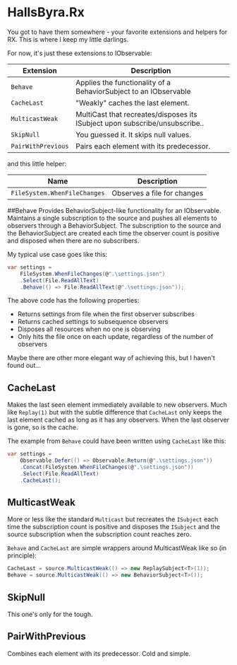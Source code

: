 # HallsByra.Rx
You got to have them somewhere - your favorite extensions and helpers for RX. This is where I keep my little darlings.

For now, it's just these extensions to IObservable:

Extension|Description
---|---
`Behave`|Applies the functionality of a BehaviorSubject to an IObservable  
`CacheLast`|"Weakly" caches the last element.
`MulticastWeak`|MultiCast that recreates/disposes its ISubject upon subscribe/unsubscribe.. 
`SkipNull`|You guessed it. It skips null values.
`PairWithPrevious`|Pairs each element with its predecessor.

and this little helper:

Name|Description
---|---
`FileSystem.WhenFileChanges`|Observes a file for changes

##Behave
Provides BehaviorSubject-like functionality for an IObservable. 
Maintains a single subscription to the source and pushes all elements to observers through a BehaviorSubject.
The subscription to the source and the BehaviorSubject are  created each time the observer count is positive and
disposed when there are no subscribers.

My typical use case goes like this:
```C#
var settings = 
    FileSystem.WhenFileChanges(@".\settings.json")
    .Select(File.ReadAllText)
    .Behave(() => File.ReadAllText(@".\settings.json"));
```
The above code has the following properties:

* Returns settings from file when the first observer subscribes
* Returns cached settings to subsequence observers
* Disposes all resources when no one is observing 
* Only hits the file once on each update, regardless of the number of observers

Maybe there are other more elegant way of achieving this, but I haven't found out... 


## CacheLast
Makes the last seen element immediately available to new observers.
Much like `Replay(1)` but with the subtle difference that `CacheLast` only keeps the last element cached as long as it has any observers.
When the last observer is gone, so is the cache.

The example from `Behave` could have been written using `CacheLast` like this:

```C#
var settings =
    Observable.Defer(() => Observable.Return(@".\settings.json"))
    .Concat(FileSystem.WhenFileChanges(@".\settings.json"))
    .Select(File.ReadAllText)
    .CacheLast();
```

## MulticastWeak
More or less like the standard `Multicast` but recreates the `ISubject` each time the subscription count is positive and
disposes the `ISubject` and the source subscription when the subscription count reaches zero.

`Behave` and `CacheLast` are simple wrappers around MulticastWeak like so (in principle):

```C#
CacheLast = source.MulticastWeak(() => new ReplaySubject<T>(1));
Behave = source.MulticastWeak(() => new BehaviorSubject<T>());
```

## SkipNull
This one's only for the tough.

## PairWithPrevious
Combines each element with its predecessor. Cold and simple.